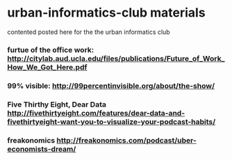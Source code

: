 # urban-informatics-club materials 
contented posted here for the the urban informatics club 
### furtue of the office work: http://citylab.aud.ucla.edu/files/publications/Future_of_Work_How_We_Got_Here.pdf

### 99% visible: http://99percentinvisible.org/about/the-show/

### Five Thirthy Eight, Dear Data http://fivethirtyeight.com/features/dear-data-and-fivethirtyeight-want-you-to-visualize-your-podcast-habits/
### freakonomics  http://freakonomics.com/podcast/uber-economists-dream/
